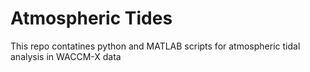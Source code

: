 # Atmospheric Tides
This repo contatines python and MATLAB scripts for atmospheric tidal analysis in WACCM-X data
